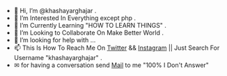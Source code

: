 - 👋 Hi, I’m @khashayarghajar .
- 👀 I’m Interested In Everything except php .
- 🌱 I’m Currently Learning "HOW TO LEARN THINGS" .
- 💞️ I’m Looking to Collaborate On Make Better World .
- 🤝 I’m looking for help with ...
- 📫 This Is How To Reach Me On [Twitter](https://twitter.com/khashayarghajar) && [Instagram](https://www.instagram.com/khashayarghajar) || Just Search For Username "khashayarghajar" . 
- ✉ for having a conversation send [Mail](mailto:khashayarghajar7@gmail.com) to me "100% I Don't Answer"


<!--- 
Just Search For Username "khashayarghajar" . 
--->

<!---
khashayarghajar/khashayarghajar is a ✨ special ✨ repository because its `README.md` (this file) appears on your GitHub profile.
You can click the Preview link to take a look at your changes.
--->
